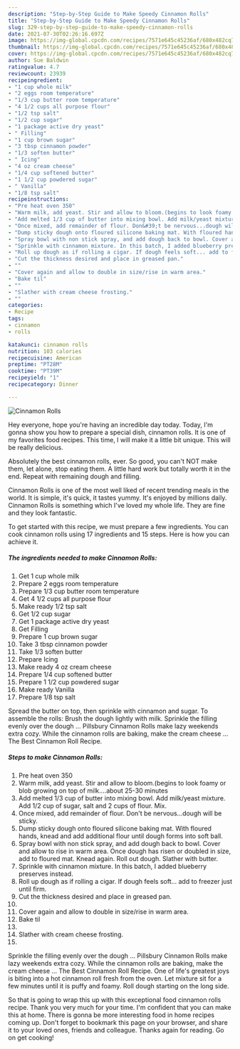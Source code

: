 ```yaml
---
description: "Step-by-Step Guide to Make Speedy Cinnamon Rolls"
title: "Step-by-Step Guide to Make Speedy Cinnamon Rolls"
slug: 329-step-by-step-guide-to-make-speedy-cinnamon-rolls
date: 2021-07-30T02:26:16.697Z
image: https://img-global.cpcdn.com/recipes/7571e645c45236af/680x482cq70/cinnamon-rolls-recipe-main-photo.jpg
thumbnail: https://img-global.cpcdn.com/recipes/7571e645c45236af/680x482cq70/cinnamon-rolls-recipe-main-photo.jpg
cover: https://img-global.cpcdn.com/recipes/7571e645c45236af/680x482cq70/cinnamon-rolls-recipe-main-photo.jpg
author: Sue Baldwin
ratingvalue: 4.7
reviewcount: 23939
recipeingredient:
- "1 cup whole milk"
- "2 eggs room temperature"
- "1/3 cup butter room temperature"
- "4 1/2 cups all purpose flour"
- "1/2 tsp salt"
- "1/2 cup sugar"
- "1 package active dry yeast"
- " Filling"
- "1 cup brown sugar"
- "3 tbsp cinnamon powder"
- "1/3 soften butter"
- " Icing"
- "4 oz cream cheese"
- "1/4 cup softened butter"
- "1 1/2 cup powdered sugar"
- " Vanilla"
- "1/8 tsp salt"
recipeinstructions:
- "Pre heat oven 350"
- "Warm milk, add yeast. Stir and allow to bloom.(begins to look foamy or blob growing on top of milk....about 25-30 minutes"
- "Add melted 1/3 cup of butter into mixing bowl. Add milk/yeast mixture. Add 1/2 cup of sugar, salt and 2 cups of flour. Mix."
- "Once mixed, add remainder of flour. Don&#39;t be nervous...dough will be sticky."
- "Dump sticky dough onto floured silicone baking mat. With floured hands, knead and add additional flour until dough forms into soft ball."
- "Spray bowl with non stick spray, and add dough back to bowl. Cover and allow to rise in warm area. Once dough has risen or doubled in size, add to floured mat. Knead again. Roll out dough. Slather with butter."
- "Sprinkle with cinnamon mixture. In this batch, I added blueberry preserves instead."
- "Roll up dough as if rolling a cigar. If dough feels soft... add to freezer just until firm."
- "Cut the thickness desired and place in greased pan."
- ""
- "Cover again and allow to double in size/rise in warm area."
- "Bake til"
- ""
- "Slather with cream cheese frosting."
- ""
categories:
- Recipe
tags:
- cinnamon
- rolls

katakunci: cinnamon rolls 
nutrition: 103 calories
recipecuisine: American
preptime: "PT28M"
cooktime: "PT39M"
recipeyield: "1"
recipecategory: Dinner

---
```



![Cinnamon Rolls](https://img-global.cpcdn.com/recipes/7571e645c45236af/680x482cq70/cinnamon-rolls-recipe-main-photo.jpg)

Hey everyone, hope you're having an incredible day today. Today, I'm gonna show you how to prepare a special dish, cinnamon rolls. It is one of my favorites food recipes. This time, I will make it a little bit unique. This will be really delicious.

Absolutely the best cinnamon rolls, ever. So good, you can&#39;t NOT make them, let alone, stop eating them. A little hard work but totally worth it in the end. Repeat with remaining dough and filling.

Cinnamon Rolls is one of the most well liked of recent trending meals in the world. It is simple, it's quick, it tastes yummy. It's enjoyed by millions daily. Cinnamon Rolls is something which I've loved my whole life. They are fine and they look fantastic.


To get started with this recipe, we must prepare a few ingredients. You can cook cinnamon rolls using 17 ingredients and 15 steps. Here is how you can achieve it.

<!--inarticleads1-->

##### The ingredients needed to make Cinnamon Rolls:

1. Get 1 cup whole milk
1. Prepare 2 eggs room temperature
1. Prepare 1/3 cup butter room temperature
1. Get 4 1/2 cups all purpose flour
1. Make ready 1/2 tsp salt
1. Get 1/2 cup sugar
1. Get 1 package active dry yeast
1. Get  Filling
1. Prepare 1 cup brown sugar
1. Take 3 tbsp cinnamon powder
1. Take 1/3 soften butter
1. Prepare  Icing
1. Make ready 4 oz cream cheese
1. Prepare 1/4 cup softened butter
1. Prepare 1 1/2 cup powdered sugar
1. Make ready  Vanilla
1. Prepare 1/8 tsp salt


Spread the butter on top, then sprinkle with cinnamon and sugar. To assemble the rolls: Brush the dough lightly with milk. Sprinkle the filling evenly over the dough … Pillsbury Cinnamon Rolls make lazy weekends extra cozy. While the cinnamon rolls are baking, make the cream cheese … The Best Cinnamon Roll Recipe. 

<!--inarticleads2-->

##### Steps to make Cinnamon Rolls:

1. Pre heat oven 350
1. Warm milk, add yeast. Stir and allow to bloom.(begins to look foamy or blob growing on top of milk....about 25-30 minutes
1. Add melted 1/3 cup of butter into mixing bowl. Add milk/yeast mixture. Add 1/2 cup of sugar, salt and 2 cups of flour. Mix.
1. Once mixed, add remainder of flour. Don&#39;t be nervous...dough will be sticky.
1. Dump sticky dough onto floured silicone baking mat. With floured hands, knead and add additional flour until dough forms into soft ball.
1. Spray bowl with non stick spray, and add dough back to bowl. Cover and allow to rise in warm area. Once dough has risen or doubled in size, add to floured mat. Knead again. Roll out dough. Slather with butter.
1. Sprinkle with cinnamon mixture. In this batch, I added blueberry preserves instead.
1. Roll up dough as if rolling a cigar. If dough feels soft... add to freezer just until firm.
1. Cut the thickness desired and place in greased pan.
1. 
1. Cover again and allow to double in size/rise in warm area.
1. Bake til
1. 
1. Slather with cream cheese frosting.
1. 


Sprinkle the filling evenly over the dough … Pillsbury Cinnamon Rolls make lazy weekends extra cozy. While the cinnamon rolls are baking, make the cream cheese … The Best Cinnamon Roll Recipe. One of life&#39;s greatest joys is biting into a hot cinnamon roll fresh from the oven. Let mixture sit for a few minutes until it is puffy and foamy. Roll dough starting on the long side. 

So that is going to wrap this up with this exceptional food cinnamon rolls recipe. Thank you very much for your time. I'm confident that you can make this at home. There is gonna be more interesting food in home recipes coming up. Don't forget to bookmark this page on your browser, and share it to your loved ones, friends and colleague. Thanks again for reading. Go on get cooking!
